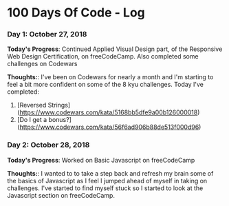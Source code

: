 # 100 Days Of Code - Log

### Day 1: October 27, 2018

**Today's Progress**: Continued Applied Visual Design part, of the Responsive Web Design Certification, on freeCodeCamp. Also completed some challenges on Codewars

**Thoughts:**: I've been on Codewars for nearly a month and I'm starting to feel a bit more confident on some of the 8 kyu challenges. Today I've completed:

1. [Reversed Strings] (https://www.codewars.com/kata/5168bb5dfe9a00b126000018)
2. [Do I get a bonus?] (https://www.codewars.com/kata/56f6ad906b88de513f000d96)

### Day 2: October 28, 2018

**Today's Progress**: Worked on Basic Javascript on freeCodeCamp

**Thoughts:**: I wanted to to take a step back and refresh my brain some of the basics of Javascript as I feel I jumped ahead of myself in taking on challenges. I've started to find myself stuck so I started to look at the Javascript section on freeCodeCamp.